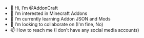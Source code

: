 - 👋 Hi, I’m @AddonCraft
- 👀 I’m interested in Minecraft Addons
- 🌱 I’m currently learning Addon JSON and Mods
- 💞️ I’m looking to collaborate on (I'm fine, No)
- 📫 How to reach me (I don't have any social media accounts)

<!---
AddonCraft/AddonCraft is a ✨ special ✨ repository because its `README.md` (this file) appears on your GitHub profile.
You can click the Preview link to take a look at your changes.
--->
